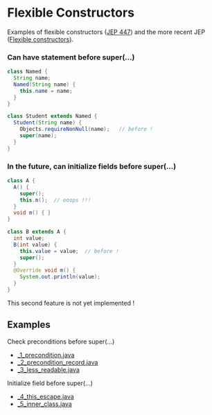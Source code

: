 # Flexible Constructors

Examples of flexible constructors ([JEP 447](https://openjdk.org/jeps/447)) and
the more recent JEP ([Flexible constructors](https://openjdk.org/jeps/8325803)).

### Can have statement before super(...)

```java
class Named {
  String name;
  Named(String name) {
    this.name = name;
  }
}

class Student extends Named {
  Student(String name) {
    Objects.requireNonNull(name);   // before !
    super(name);
  }
}
```

### In the future, can initialize fields before super(...)

```java
class A {
  A() {
    super();
    this.m();  // ooops !!!
  }
  void m() { }
}

class B extends A {
  int value;
  B(int value) {
    this.value = value;  // before !
    super();
  }
  @Override void m() {
    System.out.println(value);
  }
}
```

This second feature is not yet implemented !

## Examples

Check preconditions before super(...)
- [_1_precondition.java](src/main/java/_1_precondition.java)
- [_2_precondition_record.java](src/main/java/_2_precondition_record.java)
- [_3_less_readable.java](src/main/java/_3_less_readable.java)

Initialize field before super(...)
- [_4_this_escape.java](src/main/java/_4_this_escape.java)
- [_5_inner_class.java](src/main/java/_5_inner_class.java)

